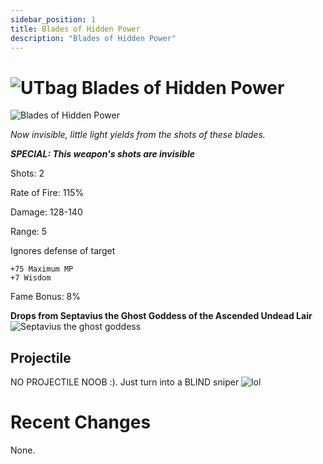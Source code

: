 ```yaml
---
sidebar_position: 1
title: Blades of Hidden Power
description: "Blades of Hidden Power"
---
```



# ![UTbag](https://cdn.discordapp.com/attachments/1107378591026655272/1107460067399315627/adf.png) Blades of Hidden Power 

![Blades of Hidden Power](https://cdn.discordapp.com/attachments/1187552567295758487/1187566000107954216/Blades_of_Hidden_Power.png?ex=65975a06&is=6584e506&hm=575c871d6af81db0cdd0a47d445d4f569dd9d41d989b8d854c07cb994354d06a&)

<i> Now invisible, little light yields from the shots of these blades.</i>

***SPECIAL: This weapon's shots are invisible***

Shots: 2
 
Rate of Fire: 115%

Damage: 128-140

Range: 5

Ignores defense of target

    +75 Maximum MP
    +7 Wisdom

Fame Bonus: 8%

**Drops from Septavius the Ghost Goddess of the Ascended Undead Lair**  ![Septavius the ghost goddess](https://cdn.discordapp.com/attachments/1107378591026655272/1107456522214182983/image_2.png)

## Projectile 
NO PROJECTILE NOOB :). Just turn into a BLIND sniper
![lol](https://cdn.discordapp.com/attachments/953134990428868629/981330251932131349/hidden_power.gif)

# Recent Changes
None. 
